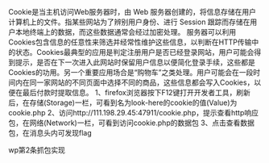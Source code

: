 Cookie是当主机访问Web服务器时，由 Web 服务器创建的，将信息存储在用户计算机上的文件。指某些网站为了辨别用户身份、进行 Session 跟踪而存储在用户本地终端上的数据，而这些数据通常会经过加密处理。
服务器可以利用Cookies包含信息的任意性来筛选并经常性维护这些信息，以判断在HTTP传输中的状态。Cookies最典型的应用是判定注册用户是否已经登录网站，用户可能会得到提示，是否在下一次进入此网站时保留用户信息以便简化登录手续，这些都是Cookies的功用。另一个重要应用场合是“购物车”之类处理。用户可能会在一段时间内在同一家网站的不同页面中选择不同的商品，这些信息都会写入Cookies，以便在最后付款时提取信息。
1、firefox浏览器按下F12键打开开发者工具，刷新后，在存储(Storage)一栏，可看到名为look-here的cookie的值(Value)为cookie.php
2、访问http://111.198.29.45:47911/cookie.php，提示查看http响应包，在网络(Network)一栏，可看到访问cookie.php的数据包
3、点击查看数据包，在消息头内可发现flag

wp第2条抓包实现
